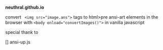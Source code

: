 
**neuthral.github.io**

convert ``` <img src="image.ans">``` tags to html>pre ansi-art elements in the browser with ```<body onload="convertImages()">```
in vanilla javascript

special thank to

[] ansi-up.js